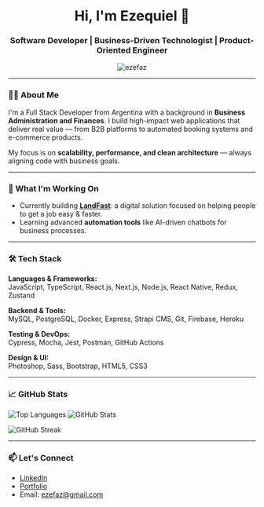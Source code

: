<h1 align="center">Hi, I'm Ezequiel 👋</h1>
<h3 align="center">Software Developer | Business-Driven Technologist | Product-Oriented Engineer</h3>

<p align="center">
  <img src="https://komarev.com/ghpvc/?username=ezefaz&label=Profile%20views&color=0e75b6&style=flat" alt="ezefaz" />
</p>

---

### 👨‍💻 About Me

I'm a Full Stack Developer from Argentina with a background in **Business Administration and Finances**. I build high-impact web applications that deliver real value — from B2B platforms to automated booking systems and e-commerce products.

My focus is on **scalability, performance, and clean architecture** — always aligning code with business goals.

---

### 🚀 What I'm Working On

- Currently building [**LandFast**](https://landfast.app/): a digital solution focused on helping people to get a job easy & faster.
- Learning advanced **automation tools** like AI-driven chatbots for business processes.

---

### 🛠️ Tech Stack

**Languages & Frameworks:**  
JavaScript, TypeScript, React.js, Next.js, Node.js, React Native, Redux, Zustand

**Backend & Tools:**  
MySQL, PostgreSQL, Docker, Express, Strapi CMS, Git, Firebase, Heroku

**Testing & DevOps:**  
Cypress, Mocha, Jest, Postman, GitHub Actions

**Design & UI:**  
Photoshop, Sass, Bootstrap, HTML5, CSS3

---

### 📈 GitHub Stats

<p>
  <img align="left" src="https://github-readme-stats.vercel.app/api/top-langs?username=ezefaz&show_icons=true&locale=en&layout=compact" alt="Top Languages" />
</p>

<p>
  <img align="center" src="https://github-readme-stats.vercel.app/api?username=ezefaz&show_icons=true&locale=en" alt="GitHub Stats" />
</p>

<p>
  <img align="center" src="https://github-readme-streak-stats.herokuapp.com/?user=ezefaz" alt="GitHub Streak" />
</p>

---

### 📫 Let's Connect

- [LinkedIn](https://www.linkedin.com/in/efaszczak)
- [Portfolio](https://ezefaz.vercel.app)
- Email: ezefaz@gmail.com
